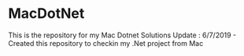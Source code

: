# MacDotNet
This is the repository for my Mac Dotnet Solutions
Update : 6/7/2019 - Created this repository to checkin my .Net project from Mac

